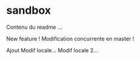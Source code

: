 # sandbox

Contenu du readme ...

New feature !
Modification concurrente en master !

Ajout
Modif locale...
Modif locale 2...